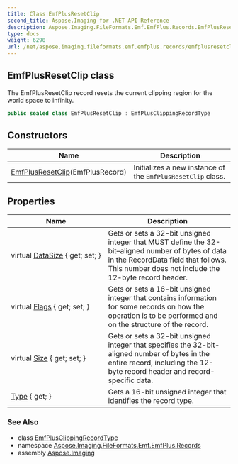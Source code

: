 ```yaml
---
title: Class EmfPlusResetClip
second_title: Aspose.Imaging for .NET API Reference
description: Aspose.Imaging.FileFormats.Emf.EmfPlus.Records.EmfPlusResetClip class. The EmfPlusResetClip record resets the current clipping region for the world space to infinity
type: docs
weight: 6290
url: /net/aspose.imaging.fileformats.emf.emfplus.records/emfplusresetclip/
---
```

## EmfPlusResetClip class

The EmfPlusResetClip record resets the current clipping region for the world space to infinity.

```csharp
public sealed class EmfPlusResetClip : EmfPlusClippingRecordType
```

## Constructors

| Name | Description |
| --- | --- |
| [EmfPlusResetClip](emfplusresetclip/)(EmfPlusRecord) | Initializes a new instance of the `EmfPlusResetClip` class. |

## Properties

| Name | Description |
| --- | --- |
| virtual [DataSize](../../aspose.imaging.fileformats.emf.emfplus.records/emfplusrecord/datasize/) { get; set; } | Gets or sets a 32-bit unsigned integer that MUST define the 32-bit–aligned number of bytes of data in the RecordData field that follows. This number does not include the 12-byte record header. |
| virtual [Flags](../../aspose.imaging.fileformats.emf.emfplus.records/emfplusrecord/flags/) { get; set; } | Gets or sets a 16-bit unsigned integer that contains information for some records on how the operation is to be performed and on the structure of the record. |
| virtual [Size](../../aspose.imaging.fileformats.emf.emfplus.records/emfplusrecord/size/) { get; set; } | Gets or sets a 32-bit unsigned integer that specifies the 32-bit-aligned number of bytes in the entire record, including the 12-byte record header and record-specific data. |
| [Type](../../aspose.imaging.fileformats.emf.emfplus.records/emfplusrecord/type/) { get; } | Gets a 16-bit unsigned integer that identifies the record type. |

### See Also

* class [EmfPlusClippingRecordType](../emfplusclippingrecordtype/)
* namespace [Aspose.Imaging.FileFormats.Emf.EmfPlus.Records](../../aspose.imaging.fileformats.emf.emfplus.records/)
* assembly [Aspose.Imaging](../../)



